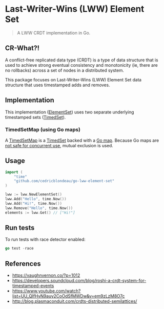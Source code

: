 # Last-Writer-Wins (LWW) Element Set

> A LWW CRDT implementation in Go.

## CR-What?!

A conflict-free replicated data type (CRDT) is a type of data structure that is 
used to achieve strong eventual consistency and monotonicity (ie, there are no rollbacks) 
across a set of nodes in a distributed system.

This package focuses on Last-Writer-Wins (LWW) Element Set 
data structure that uses timestamped adds and removes.

## Implementation

This implementation ([ElementSet](lww.go)) uses 
two separate underlying timestamped sets ([TimedSet](timed_set.go)).

### TimedSetMap (using Go maps)

A [TimedSetMap](timed_set_map.go) is a [TimedSet](timed_set.go) backed 
with a [Go map](https://blog.golang.org/go-maps-in-action).
Because Go maps are [not safe for concurrent use](https://golang.org/doc/faq#atomic_maps), 
mutual exclusion is used.

## Usage

```go
import (
	"time"
	"github.com/cedricblondeau/go-lww-element-set"
)

lww := lww.NewElementSet()
lww.Add("Hello", time.Now())
lww.Add("Hi!", time.Now())
lww.Remove("Hello", time.Now())
elements := lww.Get() // ["Hi!"]
```

## Run tests

To run tests with race detector enabled:

```go
go test -race
```

## References

- https://vaughnvernon.co/?p=1012
- https://developers.soundcloud.com/blog/roshi-a-crdt-system-for-timestamped-events
- https://www.youtube.com/watch?list=UU_QIfHvN9auy2CoOdSfMWDw&v=em9zLzM8O7c
- http://blog.plasmaconduit.com/crdts-distributed-semilattices/
